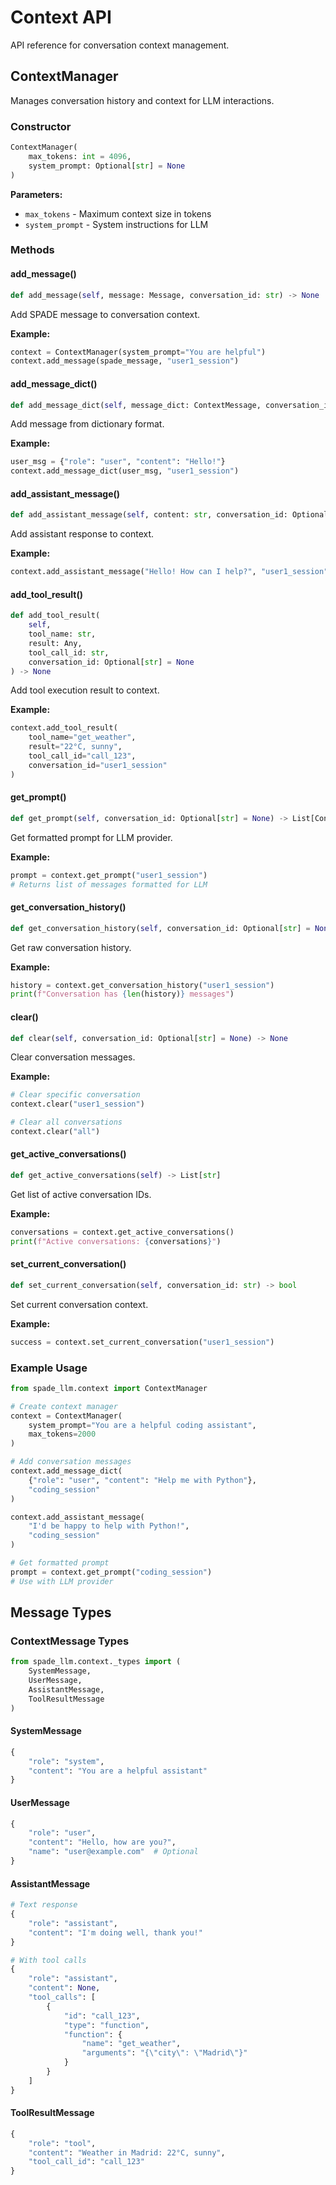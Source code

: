 # Context API

API reference for conversation context management.

## ContextManager

Manages conversation history and context for LLM interactions.

### Constructor

```python
ContextManager(
    max_tokens: int = 4096,
    system_prompt: Optional[str] = None
)
```

**Parameters:**

- `max_tokens` - Maximum context size in tokens
- `system_prompt` - System instructions for LLM

### Methods

#### add_message()

```python
def add_message(self, message: Message, conversation_id: str) -> None
```

Add SPADE message to conversation context.

**Example:**

```python
context = ContextManager(system_prompt="You are helpful")
context.add_message(spade_message, "user1_session")
```

#### add_message_dict()

```python
def add_message_dict(self, message_dict: ContextMessage, conversation_id: str) -> None
```

Add message from dictionary format.

**Example:**

```python
user_msg = {"role": "user", "content": "Hello!"}
context.add_message_dict(user_msg, "user1_session")
```

#### add_assistant_message()

```python
def add_assistant_message(self, content: str, conversation_id: Optional[str] = None) -> None
```

Add assistant response to context.

**Example:**

```python
context.add_assistant_message("Hello! How can I help?", "user1_session")
```

#### add_tool_result()

```python
def add_tool_result(
    self, 
    tool_name: str, 
    result: Any, 
    tool_call_id: str, 
    conversation_id: Optional[str] = None
) -> None
```

Add tool execution result to context.

**Example:**

```python
context.add_tool_result(
    tool_name="get_weather",
    result="22°C, sunny",
    tool_call_id="call_123",
    conversation_id="user1_session"
)
```

#### get_prompt()

```python
def get_prompt(self, conversation_id: Optional[str] = None) -> List[ContextMessage]
```

Get formatted prompt for LLM provider.

**Example:**

```python
prompt = context.get_prompt("user1_session")
# Returns list of messages formatted for LLM
```

#### get_conversation_history()

```python
def get_conversation_history(self, conversation_id: Optional[str] = None) -> List[ContextMessage]
```

Get raw conversation history.

**Example:**

```python
history = context.get_conversation_history("user1_session")
print(f"Conversation has {len(history)} messages")
```

#### clear()

```python
def clear(self, conversation_id: Optional[str] = None) -> None
```

Clear conversation messages.

**Example:**

```python
# Clear specific conversation
context.clear("user1_session")

# Clear all conversations
context.clear("all")
```

#### get_active_conversations()

```python
def get_active_conversations(self) -> List[str]
```

Get list of active conversation IDs.

**Example:**

```python
conversations = context.get_active_conversations()
print(f"Active conversations: {conversations}")
```

#### set_current_conversation()

```python
def set_current_conversation(self, conversation_id: str) -> bool
```

Set current conversation context.

**Example:**

```python
success = context.set_current_conversation("user1_session")
```

### Example Usage

```python
from spade_llm.context import ContextManager

# Create context manager
context = ContextManager(
    system_prompt="You are a helpful coding assistant",
    max_tokens=2000
)

# Add conversation messages
context.add_message_dict(
    {"role": "user", "content": "Help me with Python"}, 
    "coding_session"
)

context.add_assistant_message(
    "I'd be happy to help with Python!", 
    "coding_session"
)

# Get formatted prompt
prompt = context.get_prompt("coding_session")
# Use with LLM provider
```

## Message Types

### ContextMessage Types

```python
from spade_llm.context._types import (
    SystemMessage,
    UserMessage, 
    AssistantMessage,
    ToolResultMessage
)
```

#### SystemMessage

```python
{
    "role": "system",
    "content": "You are a helpful assistant"
}
```

#### UserMessage

```python
{
    "role": "user",
    "content": "Hello, how are you?",
    "name": "user@example.com"  # Optional
}
```

#### AssistantMessage

```python
# Text response
{
    "role": "assistant",
    "content": "I'm doing well, thank you!"
}

# With tool calls
{
    "role": "assistant", 
    "content": None,
    "tool_calls": [
        {
            "id": "call_123",
            "type": "function",
            "function": {
                "name": "get_weather",
                "arguments": "{\"city\": \"Madrid\"}"
            }
        }
    ]
}
```

#### ToolResultMessage

```python
{
    "role": "tool",
    "content": "Weather in Madrid: 22°C, sunny",
    "tool_call_id": "call_123"
}
```


